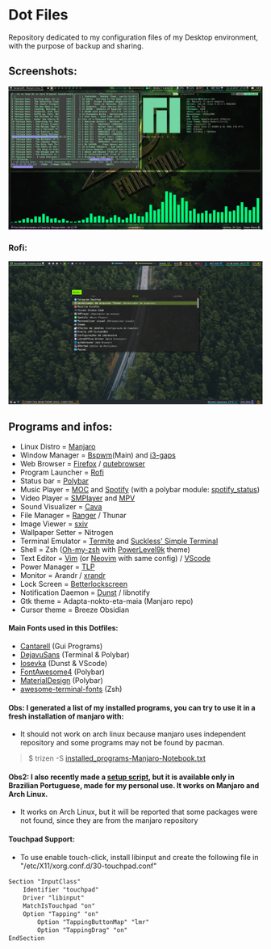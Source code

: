 # Dot Files
Repository dedicated to my configuration files of my Desktop environment, with the purpose of backup and sharing.

## Screenshots:

![Screenshot-1](Screenshots/Screenshot1.png)

### Rofi:

![Screenshot-2](Screenshots/Screenshot2.png)

## Programs and infos:
* Linux Distro =        [Manjaro](https://manjaro.org/)
* Window Manager =      [Bspwm](https://github.com/baskerville/bspwm)(Main) and [i3-gaps](https://github.com/Airblader/i3)
* Web Browser =         [Firefox](https://www.mozilla.org/pt-BR/firefox/new/) / [qutebrowser](https://qutebrowser.org/)
* Program Launcher =    [Rofi](https://github.com/DaveDavenport/rofi)
* Status bar =          [Polybar](https://github.com/jaagr/polybar)
* Music Player =        [MOC](http://moc.daper.net) and [Spotify](https://www.spotify.com/) (with a polybar module: [spotify_status](https://github.com/Jvanrhijn/polybar-spotify))
* Vídeo Player =        [SMPlayer](https://www.smplayer.info/) and [MPV](https://mpv.io/)
* Sound Visualizer =    [Cava](https://github.com/karlstav/cava)
* File Manager =         [Ranger](https://github.com/ranger/ranger) / Thunar
* Image Viewer = [sxiv](https://github.com/muennich/sxiv)
* Wallpaper Setter =    Nitrogen
* Terminal Emulator =   [Termite](https://github.com/thestinger/termite) and [Suckless' Simple Terminal](https://github.com/SeraphyBR/st)
* Shell =               Zsh ([Oh-my-zsh](https://github.com/robbyrussell/oh-my-zsh) with [PowerLevel9k](https://github.com/bhilburn/powerlevel9k) theme)
* Text Editor =         [Vim](https://github.com/vim/vim) (or [Neovim](https://github.com/neovim/neovim) with same config) / [VScode](https://github.com/Microsoft/vscode)
* Power Manager =       [TLP](http://linrunner.de/en/tlp/docs/tlp-linux-advanced-power-management.html )
* Monitor =             Arandr / [xrandr](https://wiki.archlinux.org/index.php/xrandr)  
* Lock Screen =         [Betterlockscreen](https://github.com/pavanjadhaw/betterlockscreen)
* Notification Daemon =  [Dunst](https://github.com/dunst-project/dunst) / libnotify
* Gtk theme =           Adapta-nokto-eta-maia (Manjaro repo)
* Cursor theme =        Breeze Obsidian

#### Main Fonts used in this Dotfiles:
* [Cantarell](https://github.com/GNOME/cantarell-fonts) (Gui Programs)
* [DejavuSans](https://github.com/dejavu-fonts/dejavu-fonts) (Terminal & Polybar)
* [Iosevka](https://be5invis.github.io/Iosevka/) (Dunst & VScode)
* [FontAwesome4](https://github.com/FortAwesome/Font-Awesome/tree/fa-4) (Polybar)
* [MaterialDesign](https://github.com/google/material-design-icons) (Polybar)
* [awesome-terminal-fonts](https://github.com/gabrielelana/awesome-terminal-fonts) (Zsh)

#### Obs: I generated a list of my installed programs, you can try to use it in a fresh installation of manjaro with:
* It should not work on arch linux because manjaro uses independent repository and some programs may not be found by pacman.


> $ trizen -S [installed_programs-Manjaro-Notebook.txt](https://github.com/SeraphyBR/DotFiles/blob/master/installled_programs-Manjaro-Notebook.txt)

#### Obs2: I also recently made a [setup script](https://github.com/SeraphyBR/DotFiles/blob/master/setup-dotfiles.sh), but it is available only in Brazilian Portuguese, made for my personal use. It works on Manjaro and Arch Linux.
* It works on Arch Linux, but it will be reported that some packages were not found, since they are from the manjaro repository
#### Touchpad Support: 
* To use enable touch-click, install libinput and create the following file in "/etc/X11/xorg.conf.d/30-touchpad.conf"

```  
Section "InputClass"
	Identifier "touchpad"
	Driver "libinput"
	MatchIsTouchpad "on"
	Option "Tapping" "on"
        Option "TappingButtonMap" "lmr"
        Option "TappingDrag" "on"
EndSection 	
```





